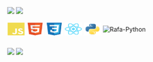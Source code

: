 <div align="left">
  <img height="180em" src="https://github-readme-stats.vercel.app/api?username=rabelo21&show_icons=true&theme=vue-dark&bg_color=00000000&include_all_commits=true&count_private=true&hide_border=true"/>
  <img height="180em" src="https://github-readme-stats.vercel.app/api/top-langs?username=rabelo21&layout=compact&theme=vue-dark&bg_color=00000000&&hide_border=true">
</div>
<div style="display: inline_block"> <br>
  <img align="center" alt="Eric-JS" height="30" width="40" src="https://raw.githubusercontent.com/devicons/devicon/master/icons/javascript/javascript-plain.svg">
  <img align="center" alt="Eric-HTML" height="30" width="40" src="https://raw.githubusercontent.com/devicons/devicon/master/icons/html5/html5-original.svg">
  <img align="center" alt="Eric-CSS" height="30" width="40" src="https://raw.githubusercontent.com/devicons/devicon/master/icons/css3/css3-original.svg">
  <img align="center" alt="Eric-React" height="30" width="40" src="https://raw.githubusercontent.com/devicons/devicon/master/icons/react/react-original.svg">
  <img align="center" alt="Eric-Python" height="30" width="40" src="https://raw.githubusercontent.com/devicons/devicon/master/icons/python/python-original.svg">
  <img align="center" alt="Rafa-Python" height="30" width="40" src="https://cdn.jsdelivr.net/gh/devicons/devicon/icons/c/c-original.svg">    
</div>

##

<div>
 <a href="https://discord.gg/wagxzStdcR" target="_blank"><img src="https://img.shields.io/badge/Discord-7289DA?style=for-the-badge&logo=discord&logoColor=white" target="_blank"></a> 
  <a href = "mailto:eric.rabelo21@gmail.com"><img src="https://img.shields.io/badge/-Gmail-%23333?style=for-the-badge&logo=gmail&logoColor=red" target="_blank">
</div>
